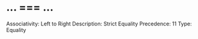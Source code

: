 # ... === ...

Associativity: Left to Right
Description: Strict Equality
Precedence: 11
Type: Equality